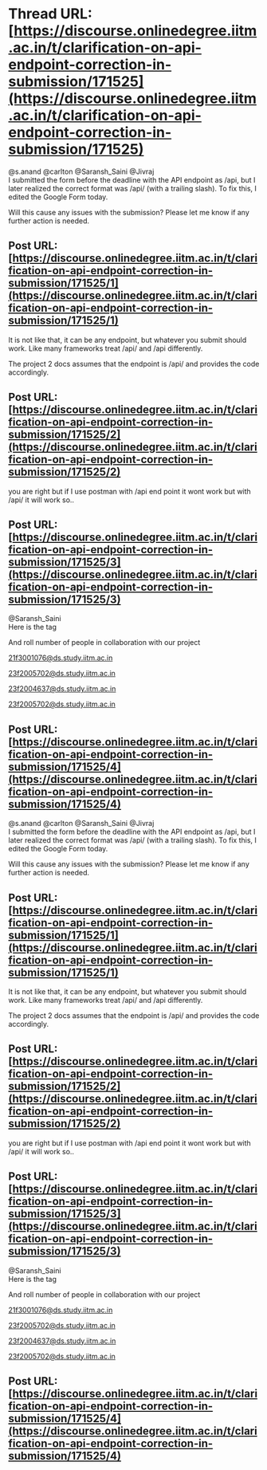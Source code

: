 # Thread URL: [https://discourse.onlinedegree.iitm.ac.in/t/clarification-on-api-endpoint-correction-in-submission/171525](https://discourse.onlinedegree.iitm.ac.in/t/clarification-on-api-endpoint-correction-in-submission/171525)

@s.anand @carlton @Saransh\_Saini @Jivraj  
I submitted the form before the deadline with the API endpoint as /api, but I later realized the correct format was /api/ (with a trailing slash). To fix this, I edited the Google Form today.

Will this cause any issues with the submission? Please let me know if any further action is needed.

Post URL: [https://discourse.onlinedegree.iitm.ac.in/t/clarification-on-api-endpoint-correction-in-submission/171525/1](https://discourse.onlinedegree.iitm.ac.in/t/clarification-on-api-endpoint-correction-in-submission/171525/1)
---
It is not like that, it can be any endpoint, but whatever you submit should work. Like many frameworks treat /api/ and /api differently.

The project 2 docs assumes that the endpoint is /api/ and provides the code accordingly.

Post URL: [https://discourse.onlinedegree.iitm.ac.in/t/clarification-on-api-endpoint-correction-in-submission/171525/2](https://discourse.onlinedegree.iitm.ac.in/t/clarification-on-api-endpoint-correction-in-submission/171525/2)
---
you are right but if I use postman with /api end point it wont work but with /api/ it will work so..

Post URL: [https://discourse.onlinedegree.iitm.ac.in/t/clarification-on-api-endpoint-correction-in-submission/171525/3](https://discourse.onlinedegree.iitm.ac.in/t/clarification-on-api-endpoint-correction-in-submission/171525/3)
---
@Saransh\_Saini  
Here is the tag

And roll number of people in collaboration with our project

21f3001076@ds.study.iitm.ac.in

23f2005702@ds.study.iitm.ac.in

23f2004637@ds.study.iitm.ac.in

23f2005702@ds.study.iitm.ac.in

Post URL: [https://discourse.onlinedegree.iitm.ac.in/t/clarification-on-api-endpoint-correction-in-submission/171525/4](https://discourse.onlinedegree.iitm.ac.in/t/clarification-on-api-endpoint-correction-in-submission/171525/4)
---
@s.anand @carlton @Saransh\_Saini @Jivraj  
I submitted the form before the deadline with the API endpoint as /api, but I later realized the correct format was /api/ (with a trailing slash). To fix this, I edited the Google Form today.

Will this cause any issues with the submission? Please let me know if any further action is needed.

Post URL: [https://discourse.onlinedegree.iitm.ac.in/t/clarification-on-api-endpoint-correction-in-submission/171525/1](https://discourse.onlinedegree.iitm.ac.in/t/clarification-on-api-endpoint-correction-in-submission/171525/1)
---
It is not like that, it can be any endpoint, but whatever you submit should work. Like many frameworks treat /api/ and /api differently.

The project 2 docs assumes that the endpoint is /api/ and provides the code accordingly.

Post URL: [https://discourse.onlinedegree.iitm.ac.in/t/clarification-on-api-endpoint-correction-in-submission/171525/2](https://discourse.onlinedegree.iitm.ac.in/t/clarification-on-api-endpoint-correction-in-submission/171525/2)
---
you are right but if I use postman with /api end point it wont work but with /api/ it will work so..

Post URL: [https://discourse.onlinedegree.iitm.ac.in/t/clarification-on-api-endpoint-correction-in-submission/171525/3](https://discourse.onlinedegree.iitm.ac.in/t/clarification-on-api-endpoint-correction-in-submission/171525/3)
---
@Saransh\_Saini  
Here is the tag

And roll number of people in collaboration with our project

21f3001076@ds.study.iitm.ac.in

23f2005702@ds.study.iitm.ac.in

23f2004637@ds.study.iitm.ac.in

23f2005702@ds.study.iitm.ac.in

Post URL: [https://discourse.onlinedegree.iitm.ac.in/t/clarification-on-api-endpoint-correction-in-submission/171525/4](https://discourse.onlinedegree.iitm.ac.in/t/clarification-on-api-endpoint-correction-in-submission/171525/4)
---
